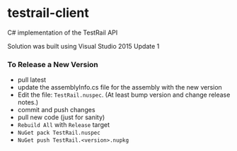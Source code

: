 testrail-client
===============

C# implementation of the TestRail API

Solution was built using Visual Studio 2015 Update 1

### To Release a New Version
- pull latest
- update the assemblyInfo.cs file for the assembly with the new version 
- Edit the file: `TestRail.nuspec`. (At least bump version and change release notes.)
- commit and push changes
- pull new code (just for sanity)
- `Rebuild All` with `Release` target
- `NuGet pack TestRail.nuspec`
- `NuGet push TestRail.<version>.nupkg`
